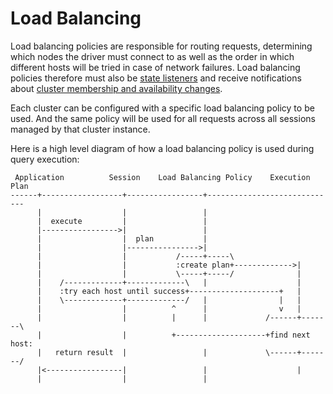 # Load Balancing

Load balancing policies are responsible for routing requests, determining which nodes the driver must connect to as well as the order in which different hosts will be tried in case of network failures. Load balancing policies therefore must also be [state listeners](/features/state_listeners/) and receive notifications about [cluster membership and availability changes](/features/state_listeners/membership_changes/).

Each cluster can be configured with a specific load balancing policy to be used.
And the same policy will be used for all requests across all sessions managed by that cluster instance.

Here is a high level diagram of how a load balancing policy is used during query execution:

```ditaa
 Application          Session    Load Balancing Policy    Execution Plan
------+------------------+-----------------+-----------------------------
      |                  |                 |
      |  execute         |                 |
      |----------------->|                 |
      |                  |  plan           |
      |                  |---------------->|
      |                  |           /-----+-----\
      |                  |           :create plan+------------->|
      |                  |           \-----+-----/              |
      |    /-------------+-------------\   |                    |
      |    :try each host until success+--------------------+   |
      |    \-------------+-------------/   |                |   |
      |                  |          ^      |                v   |
      |                  |          |      |             /------+-------\
      |                  |          +--------------------+find next host:
      |   return result  |                 |             \------+-------/
      |<-----------------|                 |                    |
      |                  |                 |
```
